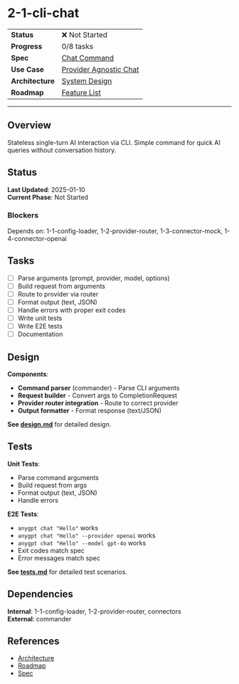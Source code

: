 # 2-1-cli-chat

| | |
|---|---|
| **Status** | ❌ Not Started |
| **Progress** | 0/8 tasks |
| **Spec** | [Chat Command](../../../../../products/anygpt/specs/anygpt/cli/chat.md) |
| **Use Case** | [Provider Agnostic Chat](../../../../../products/anygpt/use-cases/provider-agnostic-chat.md) |
| **Architecture** | [System Design](../../architecture.md) |
| **Roadmap** | [Feature List](../../roadmap.md) |

---

## Overview

Stateless single-turn AI interaction via CLI. Simple command for quick AI queries without conversation history.

## Status

**Last Updated**: 2025-01-10  
**Current Phase**: Not Started

### Blockers
Depends on: 1-1-config-loader, 1-2-provider-router, 1-3-connector-mock, 1-4-connector-openai

## Tasks

- [ ] Parse arguments (prompt, provider, model, options)
- [ ] Build request from arguments
- [ ] Route to provider via router
- [ ] Format output (text, JSON)
- [ ] Handle errors with proper exit codes
- [ ] Write unit tests
- [ ] Write E2E tests
- [ ] Documentation

## Design

**Components**:
- **Command parser** (commander) - Parse CLI arguments
- **Request builder** - Convert args to CompletionRequest
- **Provider router integration** - Route to correct provider
- **Output formatter** - Format response (text/JSON)

**See [design.md](./design.md)** for detailed design.

## Tests

**Unit Tests**:
- Parse command arguments
- Build request from args
- Format output (text, JSON)
- Handle errors

**E2E Tests**:
- `anygpt chat "Hello"` works
- `anygpt chat "Hello" --provider openai` works
- `anygpt chat "Hello" --model gpt-4o` works
- Exit codes match spec
- Error messages match spec

**See [tests.md](./tests.md)** for detailed test scenarios.

## Dependencies

**Internal**: 1-1-config-loader, 1-2-provider-router, connectors  
**External**: commander

## References

- [Architecture](../../architecture.md)
- [Roadmap](../../roadmap.md)
- [Spec](../../../../../products/anygpt/specs/anygpt/cli/chat.md)
